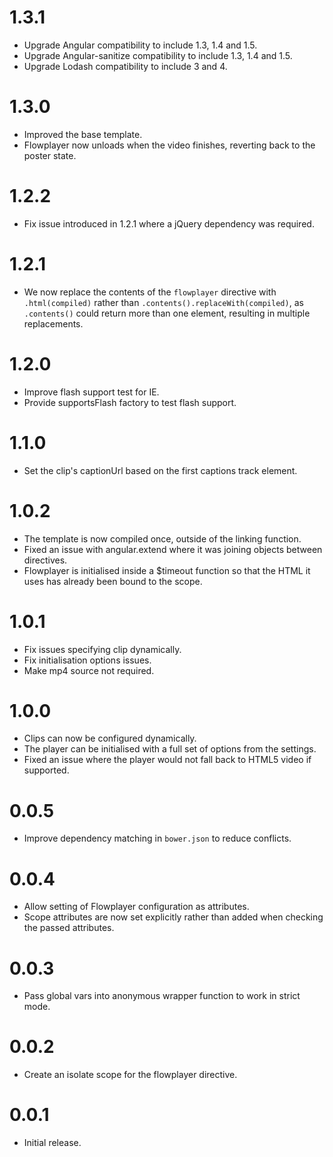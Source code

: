 # 1.3.1

* Upgrade Angular compatibility to include 1.3, 1.4 and 1.5.
* Upgrade Angular-sanitize compatibility to include 1.3, 1.4 and 1.5.
* Upgrade Lodash compatibility to include 3 and 4.

# 1.3.0

* Improved the base template.
* Flowplayer now unloads when the video finishes, reverting back to
  the poster state.

# 1.2.2

 * Fix issue introduced in 1.2.1 where a jQuery dependency was required.

# 1.2.1

* We now replace the contents of the `flowplayer` directive with `.html(compiled)`
  rather than `.contents().replaceWith(compiled)`, as `.contents()` could return
  more than one element, resulting in multiple replacements.

# 1.2.0

* Improve flash support test for IE.
* Provide supportsFlash factory to test flash support.

# 1.1.0

* Set the clip's captionUrl based on the first captions track element.

# 1.0.2

* The template is now compiled once, outside of the linking function.
* Fixed an issue with angular.extend where it was joining objects between
  directives.
* Flowplayer is initialised inside a $timeout function so that the HTML it uses
  has already been bound to the scope.

# 1.0.1

* Fix issues specifying clip dynamically.
* Fix initialisation options issues.
* Make mp4 source not required.

# 1.0.0

* Clips can now be configured dynamically.
* The player can be initialised with a full set of options from the settings.
* Fixed an issue where the player would not fall back to HTML5 video if supported.

# 0.0.5

* Improve dependency matching in `bower.json` to reduce conflicts.

# 0.0.4
* Allow setting of Flowplayer configuration as attributes.
* Scope attributes are now set explicitly rather than added when checking the
  passed attributes.

# 0.0.3
* Pass global vars into anonymous wrapper function to work in strict mode.

# 0.0.2
* Create an isolate scope for the flowplayer directive.

# 0.0.1
* Initial release.
